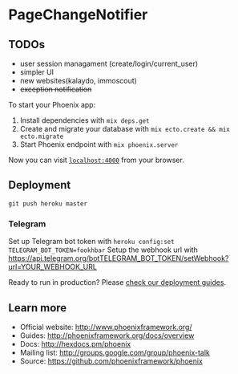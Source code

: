 # PageChangeNotifier

## TODOs

  * user session managament (create/login/current_user)
  * simpler UI
  * new websites(kalaydo, immoscout)
  * ~~exception notification~~

To start your Phoenix app:

  1. Install dependencies with `mix deps.get`
  2. Create and migrate your database with `mix ecto.create && mix ecto.migrate`
  3. Start Phoenix endpoint with `mix phoenix.server`

Now you can visit [`localhost:4000`](http://localhost:4000) from your browser.

## Deployment
`git push heroku master`

### Telegram
Set up Telegram bot token with `heroku config:set TELEGRAM_BOT_TOKEN=fookhbar`
Setup the webhook url with https://api.telegram.org/botTELEGRAM_BOT_TOKEN/setWebhook?url=YOUR_WEBHOOK_URL

Ready to run in production? Please [check our deployment guides](http://www.phoenixframework.org/docs/deployment).

## Learn more

  * Official website: http://www.phoenixframework.org/
  * Guides: http://phoenixframework.org/docs/overview
  * Docs: http://hexdocs.pm/phoenix
  * Mailing list: http://groups.google.com/group/phoenix-talk
  * Source: https://github.com/phoenixframework/phoenix
